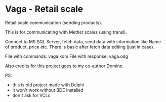 # Vaga - Retail scale
Retail scale communication (sending products).

This is for communicating with Mettler scales (using transl). 

Connect to MS SQL Server, fetch data, send data with information like Name of product, price etc.
There is basic after fetch data editing (just in case).

File with commands: vaga.kom
File with response: vaga.odg

Also credits for this project goes to my co-author Domino.

PS: 
- this is old project made with Delphi
- it won't work without BDE installed
- don't ask for VCLs